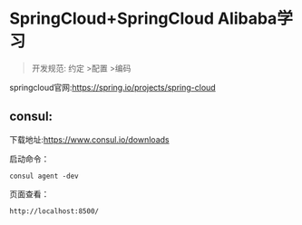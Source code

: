 # SpringCloud+SpringCloud Alibaba学习
> 开发规范: 约定 >配置  >编码

springcloud官网:https://spring.io/projects/spring-cloud

## consul:

下载地址:https://www.consul.io/downloads

启动命令：

```
consul agent -dev
```

页面查看：

```
http://localhost:8500/
```

